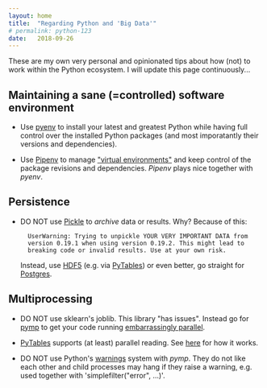 ```yaml
---
layout: home
title:  "Regarding Python and 'Big Data'"
# permalink: python-123
date:   2018-09-26
---
```




<!-- ## General tips about using Python: -->

These are my own very personal and opinionated tips about how (not) to
work within the Python ecosystem.  I will update this page
continuously...

## Maintaining a sane (=controlled) software environment

* Use [pyenv](https://github.com/pyenv/pyenv) to install your latest
  and greatest Python while having full control over the installed
  Python packages (and most imporatantly their versions and
  dependencies).

* Use [Pipenv](https://pipenv.readthedocs.io/en/latest/) to manage
  ["virtual environments"][venv] and keep control of the package
  revisions and dependencies.  _Pipenv_ plays nice together with _pyenv_.
  

## Persistence

* DO NOT use [Pickle][pickle] to _archive_ data or results.  Why?
  Because of this:

		UserWarning: Trying to unpickle YOUR VERY IMPORTANT DATA from
		version 0.19.1 when using version 0.19.2. This might lead to
		breaking code or invalid results. Use at your own risk.

	Instead, use [HDF5][hdf5] (e.g. via [PyTables][pytables]) or even
    better, go straight for [Postgres][postgres].


## Multiprocessing

* DO NOT use sklearn's joblib.  This library "has
  issues".  Instead go for [pymp][pymp] to get your
  code running [embarrassingly parallel][ep].
  
* [PyTables][pytables] supports (at least) parallel reading. See
  [here][pytables-parallel] for how it works.

* DO NOT use Python's
  [warnings](https://docs.python.org/3/library/warnings.html) system
  with _pymp_.  They do not like each other and child processes may
  hang if they raise a warning, e.g. used together with
  'simplefilter("error", ...)'.
  
<!-- * You have to take care to handle exceptions in child processes, -->
<!--   otherwise they may hang.  See this [excellent -->
<!--   post](https://stackoverflow.com/a/19929767/215431) for an overview. -->


[ep]: https://en.wikipedia.org/wiki/Embarrassingly_parallel
[hdf5]: https://en.wikipedia.org/wiki/Hierarchical_Data_Format
[pickle]: https://docs.python.org/3/library/pickle.html
[postgres]: https://www.postgresql.org/
[pymp]: https://github.com/classner/pymp
[pytables]: https://www.pytables.org/
[pytables-parallel]: https://www.pytables.org/cookbook/threading.html
[venv]: https://docs.python.org/3/tutorial/venv.html
